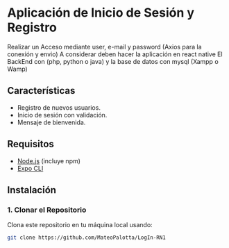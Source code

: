 # Aplicación de Inicio de Sesión y Registro

Realizar un Acceso mediante user, e-mail y password (Axios para la conexión y envio)
A considerar deben hacer la aplicación en react native
El BackEnd con (php, python o java) y la base de datos con mysql (Xampp o Wamp)

## Características

- Registro de nuevos usuarios.
- Inicio de sesión con validación.
- Mensaje de bienvenida.

## Requisitos

- [Node.js](https://nodejs.org/) (incluye npm)
- [Expo CLI](https://docs.expo.dev/get-started/installation/)

## Instalación

### 1. Clonar el Repositorio

Clona este repositorio en tu máquina local usando:

```bash
git clone https://github.com/MateoPalotta/LogIn-RN1
